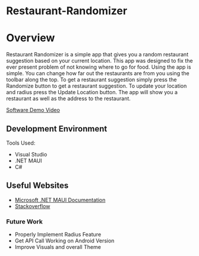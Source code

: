 # Restaurant-Randomizer
# Overview

Restaurant Randomizer is a simple app that gives you a random restaurant suggestion based on your current location. This app was designed to fix the ever present problem of 
not knowing where to go for food. Using the app is simple. You can change how far out the restaurants are from you using the toolbar along the top. To get a restaurant suggestion
simply press the Randomize button to get a restaurant suggestion. To update your location and radius press the Update Location button. The app will show you a restaurant as well
as the address to the restaurant.


[Software Demo Video](https://youtu.be/VZ9cB9Ki3TY)

## Development Environment
Tools Used:
* Visual Studio
* .NET MAUI
* C#

## Useful Websites

* [Microsoft .NET MAUI Documentation](https://learn.microsoft.com/en-us/dotnet/maui/)
* [Stackoverflow](https://stackoverflow.com/)

### Future Work

* Properly Implement Radius Feature
* Get API Call Working on Android Version
* Improve Visuals and overall Theme